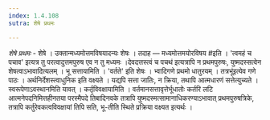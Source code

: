 ```yaml
---
index: 1.4.108
sutra: शेषे प्रथमः

---
```

_शेषे प्रथमः_ - शेषे । उक्तान्मध्यमोत्तमविषयादन्यः शेषः । तदाह — मध्यमोत्तमयोरविषय #इति । 'त्वमहं च पचाव' इत्यत्र तु परत्वादुत्तमपुरुष एव न तु मध्यमः ।देवदत्तस्त्वं च पचथ॑ इत्यत्रापि न प्रथमपुरुषः, युष्मदस्सत्वेन शेषत्वाऽभावादित्यलम् । भू सत्तायामिति । 'वर्तते' इति शेषः । भ्वादिगणे प्रथमो धातुरयम् । तत्रभू॑इत्येव गणे पाठः । अर्थनिर्देशस्त्वाधुनिक इति वक्ष्यते । यद्यपि सत्ता जातिः, न क्रिया, तथापि आत्मधारणं सत्तेत्युच्यते । स्वरूपेणाऽवस्थानमिति यावत् । कर्तृविवक्षायामिति । वर्तमानसत्तावृत्तेर्भूधातोः कर्तरि लटि आत्मनेपदनिमित्तहीनतया परस्मैपदे तिबादिनवके तत्रापि युष्मदस्मत्सामानाधिकरण्याऽभावात् प्रथमपुरुषत्रिके, तत्रापि कर्तुरेवकत्वविवक्षायां तिपि सति, भू-तीति स्थिते प्रक्रिया वक्ष्यत इत्यर्थः । 